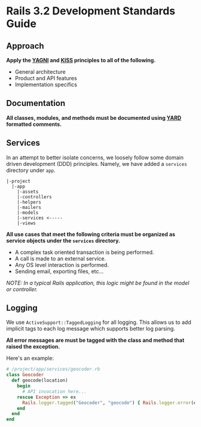 # Rails 3.2 Development Standards Guide

## Approach

**Apply the [YAGNI](http://en.wikipedia.org/wiki/You_ain't_gonna_need_it) and [KISS](http://en.wikipedia.org/wiki/KISS_principle) principles to all of the following.**

* General architecture
* Product and API features
* Implementation specifics

## Documentation

**All classes, modules, and methods must be documented using [YARD](http://yardoc.org/) formatted comments.**

## Services

In an attempt to better isolate concerns, we loosely follow some domain driven development (DDD) principles.
Namely, we have added a `services` directory under `app`.

```
|-project
  |-app
    |-assets
    |-controllers
    |-helpers
    |-mailers
    |-models
    |-services <-----
    |-views
```

**All use cases that meet the following criteria must be organized as service objects under the `services` directory.**

* A complex task oriented transaction is being performed.
* A call is made to an external service.
* Any OS level interaction is performed.
* Sending email, exporting files, etc...

*NOTE: In a typical Rails application, this logic might be found in the model or controller.*

## Logging

We use `ActiveSupport::TaggedLogging` for all logging. This allows us to add implicit tags to each log message which supports better log parsing.

**All error messages are must be tagged with the class and method that raised the exception.**

Here's an example:

```ruby
# /project/app/services/geocoder.rb
class Geocoder
  def geocode(location)
    begin
      # API invocation here...
    rescue Exception => ex
      Rails.logger.tagged("Geocoder", "geocode") { Rails.logger.error(ex) }
    end
  end
end
```
